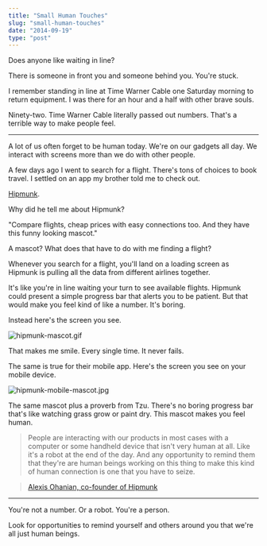 ```yaml
---
title: "Small Human Touches"
slug: "small-human-touches"
date: "2014-09-19"
type: "post"
---
```


Does anyone like waiting in line? 

There is someone in front you and someone behind you. You're stuck. 

I remember standing in line at Time Warner Cable one Saturday morning to return equipment. I was there for an hour and a half with other brave souls. 

Ninety-two. Time Warner Cable literally passed out numbers. That's a terrible way to make people feel. 

* * * 

A lot of us often forget to be human today. We're on our gadgets all day. We interact with screens more than we do with other people. 

A few days ago I went to search for a flight. There's tons of choices to book travel. I settled on an app my brother told me to check out. 

[Hipmunk](https://www.hipmunk.com/).

Why did he tell me about Hipmunk? 

"Compare flights, cheap prices with easy connections too. And they have this funny looking mascot." 

A mascot? What does that have to do with me finding a flight? 

Whenever you search for a flight, you'll land on a loading screen as Hipmunk is pulling all the data from different airlines together. 

It's like you're in line waiting your turn to see available flights. Hipmunk could present a simple progress bar that alerts you to be patient. But that would make you feel kind of like a number. It's boring.  

Instead here's the screen you see. 

![hipmunk-mascot.gif](https://draftin.com:443/images/21124?token=9Q_uElI5D8R9lW4Sd7qmltBSerG0d3o7isFYAquJbq7jIRMthuSJnLVsxezidxxZzt8kmgLwMOrz8G3gkJEPqAs) 

That makes me smile. Every single time. It never fails. 

The same is true for their mobile app. Here's the screen you see on your mobile device. 

![hipmunk-mobile-mascot.jpg](https://draftin.com:443/images/21126?token=f_IFLKylXo6ndrwY-Fryjz8F2Vt0I4BU5N3ZAqGbdYJ58pRWwAAVlRbj2D_nektIi-qAVV8Q6i3CVTGm3wNXt20) 

The same mascot plus a proverb from Tzu. There's no boring progress bar that's like watching grass grow or paint dry. This mascot makes you feel human. 

> People are interacting with our products in most cases with a computer or some handheld device that isn't very human at all. Like it's a robot at the end of the day. And any opportunity to remind them that they're are human beings working on this thing to make this kind of human connection is one that you have to seize. 

> [Alexis Ohanian, co-founder of Hipmunk](http://www.bloomberg.com/video/93287115-the-secret-to-tech-startup-mascots-a-great-product.html/)  

* * * 

You're not a number. Or a robot. You're a person.  

Look for opportunities to remind yourself and others around you that we're all just human beings. 


 


